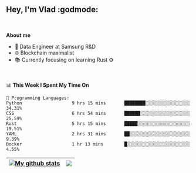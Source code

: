 ## Hey, I'm Vlad :godmode:

<br/>

**About me**
- 💼 Data Engineer at Samsung R&D
- 🌐 Blockchain maximalist
- 📚 Currently focusing on learning Rust :gear:

<br/>

<!--START_SECTION:waka-->
📊 **This Week I Spent My Time On** 

```text
💬 Programming Languages: 
Python                   9 hrs 15 mins       ████████░░░░░░░░░░░░░░░░░   34.31% 
CSS                      6 hrs 54 mins       ██████░░░░░░░░░░░░░░░░░░░   25.59% 
Rust                     5 hrs 15 mins       █████░░░░░░░░░░░░░░░░░░░░   19.51% 
YAML                     2 hrs 31 mins       ██░░░░░░░░░░░░░░░░░░░░░░░   9.39% 
Docker                   1 hr 13 mins        █░░░░░░░░░░░░░░░░░░░░░░░░   4.55%

```


<!--END_SECTION:waka-->


| <a href="https://github.com/anuraghazra/github-readme-stats"><img align="center" src="https://github-readme-stats.vercel.app/api?username=u-hubar&show_icons=true&include_all_commits=true&theme=dark&hide_border=true" alt="My github stats" /></a> | <a href="https://github.com/anuraghazra/github-readme-stats"><img align="center" src="https://github-readme-stats.vercel.app/api/top-langs/?username=u-hubar&layout=compact&theme=dark&hide_border=true" /></a> |
| ------------- | ------------- |

